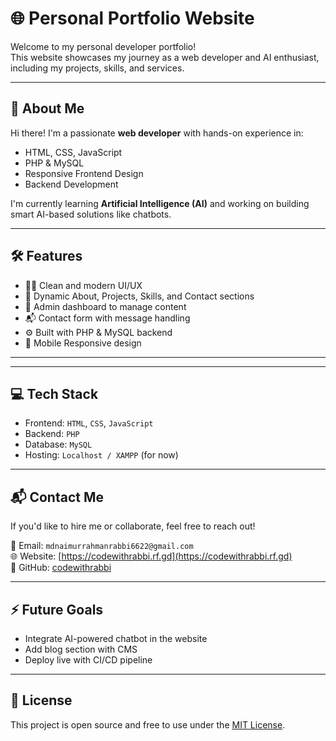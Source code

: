 # 🌐 Personal Portfolio Website

Welcome to my personal developer portfolio!  
This website showcases my journey as a web developer and AI enthusiast, including my projects, skills, and services.

---

## 🚀 About Me

Hi there! I'm a passionate **web developer** with hands-on experience in:

- HTML, CSS, JavaScript
- PHP & MySQL
- Responsive Frontend Design
- Backend Development

I'm currently learning **Artificial Intelligence (AI)** and working on building smart AI-based solutions like chatbots.

---

## 🛠 Features

- 🧑‍💻 Clean and modern UI/UX
- 📄 Dynamic About, Projects, Skills, and Contact sections
- 🧠 Admin dashboard to manage content
- 📬 Contact form with message handling
- ⚙️ Built with PHP & MySQL backend
- 🎯 Mobile Responsive design

---


---

## 💻 Tech Stack

- Frontend: `HTML`, `CSS`, `JavaScript`
- Backend: `PHP`
- Database: `MySQL`
- Hosting: `Localhost / XAMPP` (for now)

---

## 📬 Contact Me

If you'd like to hire me or collaborate, feel free to reach out!

📧 Email: `mdnaimurrahmanrabbi6622@gmail.com`  
🌐 Website: [https://codewithrabbi.rf.gd](https://codewithrabbi.rf.gd)  
📱 GitHub: [codewithrabbi](https://github.com/codewithrabbi)

---

## ⚡ Future Goals

- Integrate AI-powered chatbot in the website  
- Add blog section with CMS  
- Deploy live with CI/CD pipeline

---

## 📌 License

This project is open source and free to use under the [MIT License](LICENSE).


